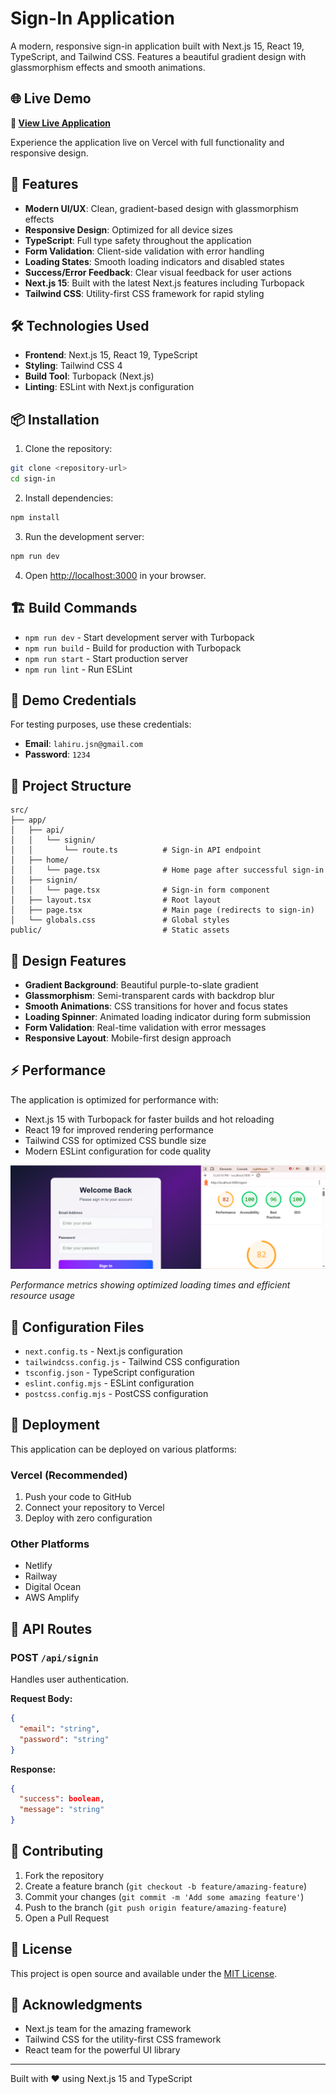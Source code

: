 # Sign-In Application

A modern, responsive sign-in application built with Next.js 15, React 19, TypeScript, and Tailwind CSS. Features a beautiful gradient design with glassmorphism effects and smooth animations.

## 🌐 Live Demo

**🔗 [View Live Application](https://sign-in-jade.vercel.app/)**

Experience the application live on Vercel with full functionality and responsive design.

## 🚀 Features

- **Modern UI/UX**: Clean, gradient-based design with glassmorphism effects
- **Responsive Design**: Optimized for all device sizes
- **TypeScript**: Full type safety throughout the application
- **Form Validation**: Client-side validation with error handling
- **Loading States**: Smooth loading indicators and disabled states
- **Success/Error Feedback**: Clear visual feedback for user actions
- **Next.js 15**: Built with the latest Next.js features including Turbopack
- **Tailwind CSS**: Utility-first CSS framework for rapid styling

## 🛠️ Technologies Used

- **Frontend**: Next.js 15, React 19, TypeScript
- **Styling**: Tailwind CSS 4
- **Build Tool**: Turbopack (Next.js)
- **Linting**: ESLint with Next.js configuration

## 📦 Installation

1. Clone the repository:
```bash
git clone <repository-url>
cd sign-in
```

2. Install dependencies:
```bash
npm install
```

3. Run the development server:
```bash
npm run dev
```

4. Open [http://localhost:3000](http://localhost:3000) in your browser.

## 🏗️ Build Commands

- `npm run dev` - Start development server with Turbopack
- `npm run build` - Build for production with Turbopack
- `npm run start` - Start production server
- `npm run lint` - Run ESLint

## 🔐 Demo Credentials

For testing purposes, use these credentials:
- **Email**: `lahiru.jsn@gmail.com`
- **Password**: `1234`

## 📁 Project Structure

```
src/
├── app/
│   ├── api/
│   │   └── signin/
│   │       └── route.ts          # Sign-in API endpoint
│   ├── home/
│   │   └── page.tsx              # Home page after successful sign-in
│   ├── signin/
│   │   └── page.tsx              # Sign-in form component
│   ├── layout.tsx                # Root layout
│   ├── page.tsx                  # Main page (redirects to sign-in)
│   └── globals.css               # Global styles
public/                           # Static assets
```

## 🎨 Design Features

- **Gradient Background**: Beautiful purple-to-slate gradient
- **Glassmorphism**: Semi-transparent cards with backdrop blur
- **Smooth Animations**: CSS transitions for hover and focus states
- **Loading Spinner**: Animated loading indicator during form submission
- **Form Validation**: Real-time validation with error messages
- **Responsive Layout**: Mobile-first design approach

## ⚡ Performance

The application is optimized for performance with:
- Next.js 15 with Turbopack for faster builds and hot reloading
- React 19 for improved rendering performance
- Tailwind CSS for optimized CSS bundle size
- Modern ESLint configuration for code quality

![Performance Test](./performance.PNG)

*Performance metrics showing optimized loading times and efficient resource usage*

## 🔧 Configuration Files

- `next.config.ts` - Next.js configuration
- `tailwindcss.config.js` - Tailwind CSS configuration
- `tsconfig.json` - TypeScript configuration
- `eslint.config.mjs` - ESLint configuration
- `postcss.config.mjs` - PostCSS configuration

## 🚀 Deployment

This application can be deployed on various platforms:

### Vercel (Recommended)
1. Push your code to GitHub
2. Connect your repository to Vercel
3. Deploy with zero configuration

### Other Platforms
- Netlify
- Railway
- Digital Ocean
- AWS Amplify

## 📝 API Routes

### POST `/api/signin`

Handles user authentication.

**Request Body:**
```json
{
  "email": "string",
  "password": "string"
}
```

**Response:**
```json
{
  "success": boolean,
  "message": "string"
}
```

## 🤝 Contributing

1. Fork the repository
2. Create a feature branch (`git checkout -b feature/amazing-feature`)
3. Commit your changes (`git commit -m 'Add some amazing feature'`)
4. Push to the branch (`git push origin feature/amazing-feature`)
5. Open a Pull Request

## 📄 License

This project is open source and available under the [MIT License](LICENSE).

## 🙏 Acknowledgments

- Next.js team for the amazing framework
- Tailwind CSS for the utility-first CSS framework
- React team for the powerful UI library

---

Built with ❤️ using Next.js 15 and TypeScript
